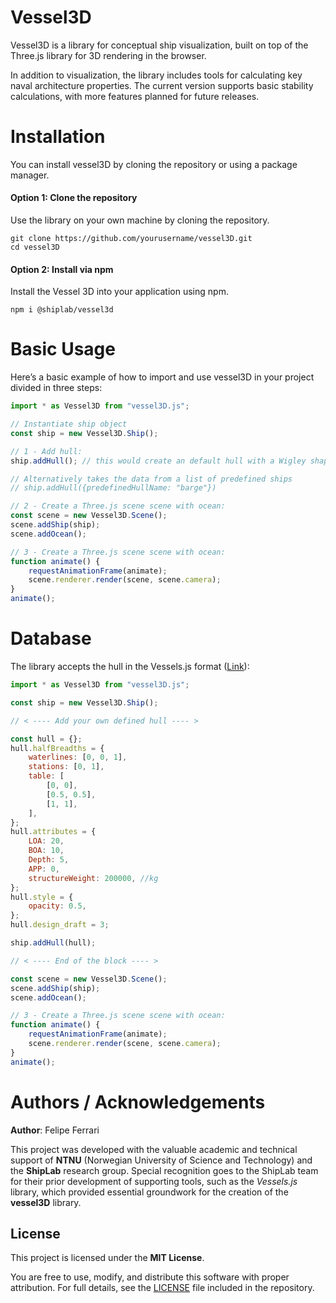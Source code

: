 # Vessel3D

Vessel3D is a library for conceptual ship visualization, built on top of the Three.js library for 3D rendering in the browser.

In addition to visualization, the library includes tools for calculating key naval architecture properties. The current version supports basic
stability calculations, with more features planned for future releases.

# Installation

You can install vessel3D by cloning the repository or using a package manager.

#### Option 1: Clone the repository

Use the library on your own machine by cloning the repository.

```
git clone https://github.com/yourusername/vessel3D.git
cd vessel3D
```

#### Option 2: Install via npm

Install the Vessel 3D into your application using npm.

```
npm i @shiplab/vessel3d
```

# Basic Usage

Here’s a basic example of how to import and use vessel3D in your project divided in three steps:

```javascript
import * as Vessel3D from "vessel3D.js";

// Instantiate ship object
const ship = new Vessel3D.Ship();

// 1 - Add hull:
ship.addHull(); // this would create an default hull with a Wigley shape

// Alternatively takes the data from a list of predefined ships
// ship.addHull({predefinedHullName: "barge"})

// 2 - Create a Three.js scene scene with ocean:
const scene = new Vessel3D.Scene();
scene.addShip(ship);
scene.addOcean();

// 3 - Create a Three.js scene scene with ocean:
function animate() {
    requestAnimationFrame(animate);
    scene.renderer.render(scene, scene.camera);
}
animate();
```

# Database

The library accepts the hull in the Vessels.js format ([Link](https://github.com/shiplab/vesseljs/wiki/API-Reference#hull)):

```javascript
import * as Vessel3D from "vessel3D.js";

const ship = new Vessel3D.Ship();

// < ---- Add your own defined hull ---- >

const hull = {};
hull.halfBreadths = {
    waterlines: [0, 0, 1],
    stations: [0, 1],
    table: [
        [0, 0],
        [0.5, 0.5],
        [1, 1],
    ],
};
hull.attributes = {
    LOA: 20,
    BOA: 10,
    Depth: 5,
    APP: 0,
    structureWeight: 200000, //kg
};
hull.style = {
    opacity: 0.5,
};
hull.design_draft = 3;

ship.addHull(hull);

// < ---- End of the block ---- >

const scene = new Vessel3D.Scene();
scene.addShip(ship);
scene.addOcean();

// 3 - Create a Three.js scene scene with ocean:
function animate() {
    requestAnimationFrame(animate);
    scene.renderer.render(scene, scene.camera);
}
animate();
```

# Authors / Acknowledgements

**Author**: Felipe Ferrari

This project was developed with the valuable academic and technical support of **NTNU** (Norwegian University of Science and Technology) and the
**ShipLab** research group. Special recognition goes to the ShipLab team for their prior development of supporting tools, such as the _Vessels.js_
library, which provided essential groundwork for the creation of the **vessel3D** library.

## License

This project is licensed under the **MIT License**.

You are free to use, modify, and distribute this software with proper attribution. For full details, see the
[LICENSE](https://github.com/shiplab/vessel3D?tab=MIT-1-ov-file#readme) file included in the repository.
